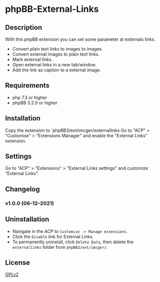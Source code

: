 # phpBB-External-Links

## Description

With this phpBB extension you can set some parameter at externals links.
- Convert plain text links to images to images.
- Convert external images to plain text links.
- Mark external links.
- Open external links in a new tab/window.
- Add the link as caption to a external image.

## Requirements
- php 7.3 or higher
- phpBB 3.2.0 or higher

## Installation

Copy the extension to `phpBB3/ext/imcger/externallinks
Go to "ACP" > "Customise" > "Extensions Manager" and enable the "External Links" extension.

## Settings

Go to "ACP" > "Extensions" > "External Links settings" and customize "External Links".

## Changelog

### v1.0.0 (06-12-2021)

## Uninstallation
- Navigate in the ACP to `Customise -> Manage extensions`.
- Click the `Disable` link for External Links.
- To permanently uninstall, click `Delete Data`, then delete the `externallinks` folder from `phpBB3/ext/imcger/`.

## License
[GPLv2](https://www.gnu.org/licenses/old-licenses/gpl-2.0.en.html)

